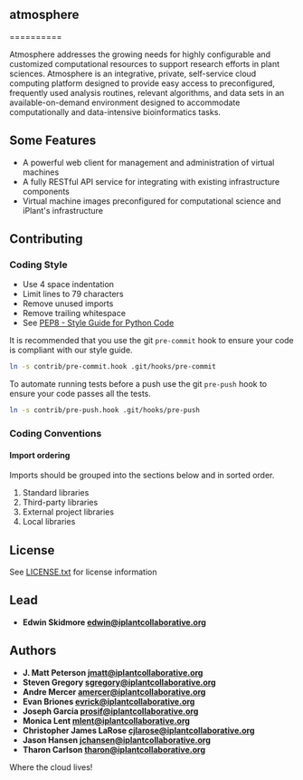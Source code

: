## atmosphere
==========

Atmosphere addresses the growing needs for highly configurable and customized computational resources to support research efforts in plant sciences. Atmosphere is an integrative, private, self-service cloud computing platform designed to provide easy access to preconfigured, frequently used analysis routines, relevant algorithms, and data sets in an available-on-demand environment designed to accommodate computationally and data-intensive bioinformatics tasks.

## Some Features

+ A powerful web client for management and administration of virtual machines
+ A fully RESTful API service for integrating with existing infrastructure components
+ Virtual machine images preconfigured for computational science and iPlant's infrastructure

## Contributing

### Coding Style
- Use 4 space indentation
- Limit lines to 79 characters
- Remove unused imports
- Remove trailing whitespace
- See [PEP8 - Style Guide for Python Code](https://www.python.org/dev/peps/pep-0008/)

It is recommended that you use the git `pre-commit` hook to ensure your code
is compliant with our style guide.

```bash
ln -s contrib/pre-commit.hook .git/hooks/pre-commit
```

To automate running tests before a push use the git `pre-push` hook to ensure
your code passes all the tests.

```bash
ln -s contrib/pre-push.hook .git/hooks/pre-push
```

### Coding Conventions

#### Import ordering
Imports should be grouped into the sections below and in sorted order.

1. Standard libraries
2. Third-party libraries
3. External project libraries
4. Local libraries

## License

See [LICENSE.txt](LICENSE.txt) for license information

## Lead

+ **Edwin Skidmore <edwin@iplantcollaborative.org>**

## Authors

+ **J. Matt Peterson <jmatt@iplantcollaborative.org>**
+ **Steven Gregory <sgregory@iplantcollaborative.org>**
+ **Andre Mercer <amercer@iplantcollaborative.org>**
+ **Evan Briones <evrick@iplantcollaborative.org>**
+ **Joseph Garcia <prosif@iplantcollaborative.org>**
+ **Monica Lent <mlent@iplantcollaborative.org>**
+ **Christopher James LaRose <cjlarose@iplantcollaborative.org>**
+ **Jason Hansen <jchansen@iplantcollaborative.org>**
+ **Tharon Carlson <tharon@iplantcollaborative.org>**

Where the cloud lives!
